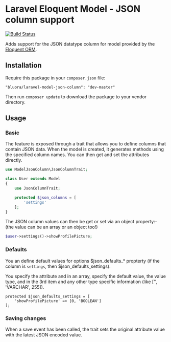 # Laravel Eloquent Model - JSON column support

[![Build Status](https://travis-ci.org/bluora/laravel-model-json-column.svg?branch=master)](https://travis-ci.org/bluora/laravel-model-json-column) 

Adds support for the JSON datatype column for model provided by the [Eloquent ORM](http://laravel.com/docs/eloquent).

## Installation

Require this package in your `composer.json` file:

`"bluora/laravel-model-json-column": "dev-master"`

Then run `composer update` to download the package to your vendor directory.

## Usage

### Basic

The feature is exposed through a trait that allows you to define columns that contain JSON data. When the model is created, it generates methods using the specified column names. You can then get and set the attributes directly.

```php
use ModelJsonColumn\JsonColumnTrait;

class User extends Model
{
    use JsonColumnTrait;

    protected $json_columns = [
        'settings'
    ];
}
```

The JSON column values can then be get or set via an object property:-
(the value can be an array or an object too!)

```php
$user->settings()->showProfilePicture;
```

### Defaults

You an define default values for options $json_defaults_* propterty (if the column is `settings`, then $json_defaults_settings).

You specify the attribute and in an array, specify the default value, the value type, and in the 3rd item and any other type specific information (like ['', 'VARCHAR', 255]).

```
protected $json_defaults_settings = [
    'showProfilePicture' => [0, 'BOOLEAN']
];
```

### Saving changes

When a save event has been called, the trait sets the original attribute value with the latest JSON encoded value.

